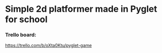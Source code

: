 # Simple 2d platformer made in Pyglet for school
### Trello board:
https://trello.com/b/oXta0Ktu/pyglet-game